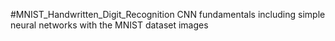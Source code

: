 #MNIST_Handwritten_Digit_Recognition
CNN fundamentals including simple neural networks with the MNIST dataset images
